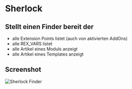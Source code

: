 Sherlock
============================================


Stellt einen Finder bereit der
--------------------------------------------

* alle Extension Points listet (auch von aktivierten AddOns)
* alle REX_VARS listet
* alle Artikel eines Moduls anzeigt
* alle Artikel eines Templates anzeigt



Screenshot
--------------------------------------------
![Sherlock Finder](http://blumbeet.com/screens/github/sherlock/finder.png)
